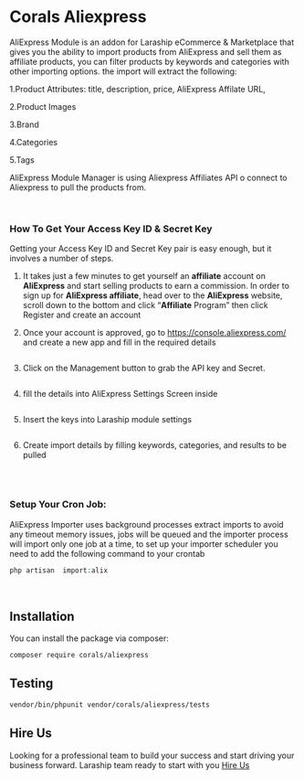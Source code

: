 # Corals Aliexpress

AliExpress Module is an addon for Laraship eCommerce & Marketplace that gives you the ability to import products from AliExpress and sell them as affiliate products, you can filter products by keywords and categories with other importing options. the import will extract the following:

1.Product Attributes: title, description, price, AliExpress Affilate URL,

2.Product Images

3.Brand

4.Categories

5.Tags

AliExpress Module Manager is using Aliexpress Affiliates API o connect to Aliexpress to pull the products from.

<p>&nbsp;</p>

### How To Get Your Access Key ID & Secret Key
Getting your Access Key ID and Secret Key pair is easy enough, but it involves a number of steps.

1) It takes just a few minutes to get yourself an <strong>affiliate</strong> account on <strong>AliExpress</strong> and start selling products to earn a commission. In order to sign up for <strong>AliExpress affiliate</strong>, head over to the <strong>AliExpress</strong> website, scroll down to the bottom and click “<strong>Affiliate</strong> Program” then click Register and create an account

2) Once your account is approved, go to https://console.aliexpress.com/ and create a new app and fill in the required details


<p><img src="https://www.laraship.com/wp-content/uploads/2020/11/aliexpress_application_management.png" alt=""></p>


3) Click on the Management button to grab the API key and Secret.


<p><img src="https://www.laraship.com/wp-content/uploads/2020/11/aliexpress_app_settings.png" alt=""></p>


4) fill the details into AliExpress Settings Screen inside


<p><img src="https://www.laraship.com/wp-content/uploads/2020/11/aliexpress_app_settings-1024x392.png" alt=""></p> 


5) Insert the keys into Laraship module settings


<p><img src="https://www.laraship.com/wp-content/uploads/2020/11/laravel_aliexpress_settings.png" alt=""></p>


6) Create import details by filling keywords, categories, and results to be pulled


<p><img src="https://www.laraship.com/wp-content/uploads/2020/11/aliexpress_import_settings.png" alt=""></p>

<p>&nbsp;</p>

### Setup Your Cron Job:
AliExpress Importer uses background processes extract imports to avoid any timeout memory issues, jobs will be queued and the importer process will import only one job at a time, to set up your importer scheduler you need to add the following command to your crontab

```php
php artisan  import:alix
```
<p>&nbsp;</p>


## Installation

You can install the package via composer:

```bash
composer require corals/aliexpress
```

## Testing

```bash
vendor/bin/phpunit vendor/corals/aliexpress/tests 
```

## Hire Us
Looking for a professional team to build your success and start driving your business forward.
Laraship team ready to start with you [Hire Us](https://www.laraship.com/contact)
